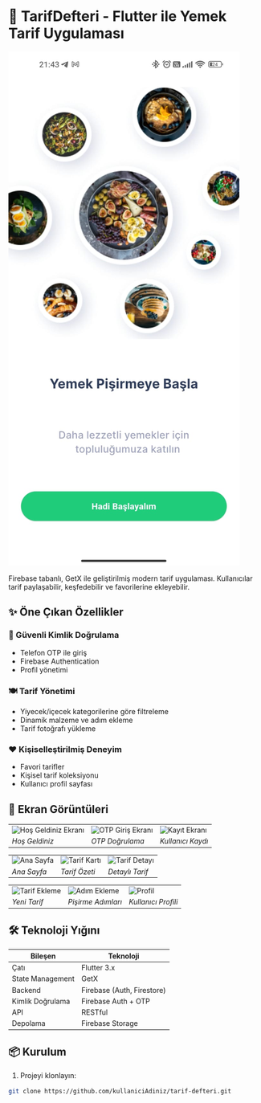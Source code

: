 # 🍳 TarifDefteri - Flutter ile Yemek Tarif Uygulaması

![Uygulama Banner Görseli](assets/screens/onboarding.jpeg)

Firebase tabanlı, GetX ile geliştirilmiş modern tarif uygulaması. Kullanıcılar tarif paylaşabilir, keşfedebilir ve favorilerine ekleyebilir.

## ✨ Öne Çıkan Özellikler

### 🔐 Güvenli Kimlik Doğrulama
- Telefon OTP ile giriş
- Firebase Authentication
- Profil yönetimi

### 🍽️ Tarif Yönetimi
- Yiyecek/içecek kategorilerine göre filtreleme
- Dinamik malzeme ve adım ekleme
- Tarif fotoğrafı yükleme

### ❤️ Kişiselleştirilmiş Deneyim
- Favori tarifler
- Kişisel tarif koleksiyonu
- Kullanıcı profil sayfası

## 📱 Ekran Görüntüleri

<div align="center">
  <table>
    <tr>
      <td><img src="assets/screens/onboarding.png" width="200" alt="Hoş Geldiniz Ekranı"></td>
      <td><img src="assets/screens/login.png" width="200" alt="OTP Giriş Ekranı"></td>
      <td><img src="assets/screens/register.png" width="200" alt="Kayıt Ekranı"></td>
    </tr>
    <tr>
      <td><i>Hoş Geldiniz</i></td>
      <td><i>OTP Doğrulama</i></td>
      <td><i>Kullanıcı Kaydı</i></td>
    </tr>
  </table>

  <table>
    <tr>
      <td><img src="assets/screens/homepage.png" width="200" alt="Ana Sayfa"></td>
      <td><img src="assets/screens/meal_card.png" width="200" alt="Tarif Kartı"></td>
      <td><img src="assets/screens/meal_detail.png" width="200" alt="Tarif Detayı"></td>
    </tr>
    <tr>
      <td><i>Ana Sayfa</i></td>
      <td><i>Tarif Özeti</i></td>
      <td><i>Detaylı Tarif</i></td>
    </tr>
  </table>

  <table>
    <tr>
      <td><img src="assets/screens/add_meal.png" width="200" alt="Tarif Ekleme"></td>
      <td><img src="assets/screens/description.png" width="200" alt="Adım Ekleme"></td>
      <td><img src="assets/screens/profile.png" width="200" alt="Profil"></td>
    </tr>
    <tr>
      <td><i>Yeni Tarif</i></td>
      <td><i>Pişirme Adımları</i></td>
      <td><i>Kullanıcı Profili</i></td>
    </tr>
  </table>
</div>

## 🛠️ Teknoloji Yığını

| Bileşen          | Teknoloji                     |
|------------------|-------------------------------|
| Çatı             | Flutter 3.x                   |
| State Management | GetX                          |
| Backend          | Firebase (Auth, Firestore)    |
| Kimlik Doğrulama | Firebase Auth + OTP           |
| API              | RESTful                       |
| Depolama         | Firebase Storage              |

## 📦 Kurulum

1. Projeyi klonlayın:
```bash
git clone https://github.com/kullaniciAdiniz/tarif-defteri.git
